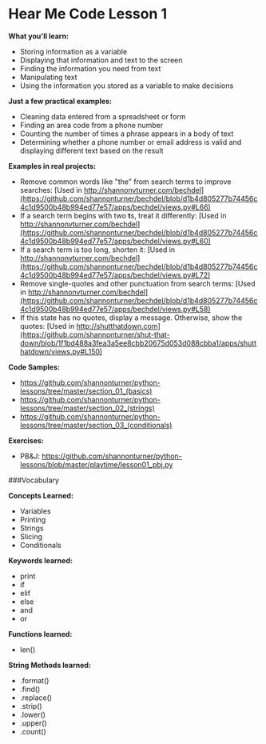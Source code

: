 Hear Me Code Lesson 1
======

**What you'll learn:** 
* Storing information as a variable
* Displaying that information and text to the screen
* Finding the information you need from text
* Manipulating text
* Using the information you stored as a variable to make decisions

**Just a few practical examples:**
* Cleaning data entered from a spreadsheet or form
* Finding an area code from a phone number
* Counting the number of times a phrase appears in a body of text
* Determining whether a phone number or email address is valid and displaying different text based on the result

**Examples in real projects:**
* Remove common words like "the" from search terms to improve searches: [Used in http://shannonvturner.com/bechdel](https://github.com/shannonturner/bechdel/blob/d1b4d805277b74456c4c1d9500b48b994ed77e57/apps/bechdel/views.py#L66)
* If a search term begins with two **t**s, treat it differently: [Used in http://shannonvturner.com/bechdel](https://github.com/shannonturner/bechdel/blob/d1b4d805277b74456c4c1d9500b48b994ed77e57/apps/bechdel/views.py#L60)
* If a search term is too long, shorten it: [Used in http://shannonvturner.com/bechdel](https://github.com/shannonturner/bechdel/blob/d1b4d805277b74456c4c1d9500b48b994ed77e57/apps/bechdel/views.py#L72)
* Remove single-quotes and other punctuation from search terms: [Used in http://shannonvturner.com/bechdel](https://github.com/shannonturner/bechdel/blob/d1b4d805277b74456c4c1d9500b48b994ed77e57/apps/bechdel/views.py#L58)
* If this state has no quotes, display a message.  Otherwise, show the quotes: [Used in http://shutthatdown.com](https://github.com/shannonturner/shut-that-down/blob/1f1bd488a3fea3a5ee8cbb20675d053d088cbba1/apps/shutthatdown/views.py#L150)

**Code Samples:**
* https://github.com/shannonturner/python-lessons/tree/master/section_01_(basics)
* https://github.com/shannonturner/python-lessons/tree/master/section_02_(strings)
* https://github.com/shannonturner/python-lessons/tree/master/section_03_(conditionals)

**Exercises:**
* PB&J: https://github.com/shannonturner/python-lessons/blob/master/playtime/lesson01_pbj.py

###Vocabulary

**Concepts Learned:**
* Variables
* Printing
* Strings
* Slicing
* Conditionals

**Keywords learned:**
* print
* if
* elif
* else
* and
* or

**Functions learned:**
* len()

**String Methods learned:**
* .format()
* .find()
* .replace()
* .strip()
* .lower()
* .upper()
* .count()